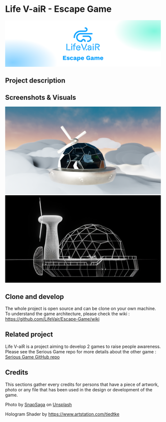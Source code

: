 # Life V-aiR - Escape Game
![Cover Image](GameVisuals/herocover.png)
## Project description
## Screenshots & Visuals
![The Station Exterior](GameVisuals/Screenshot%201.png)
![The Station Exterior](GameVisuals/Screenshot%202.png)
## Clone and develop
The whole project is open source and can be clone on your own machine. To understand the game architecture, please check the wiki : https://github.com/LifeVair/Escape-Game/wiki
## Related project 
Life V-aiR is a project aiming to develop 2 games to raise people awareness. Please see the Serious Game repo for more details about the other game : <a href="https://github.com/LifeVair/Life-VaiR-Serious-Game">Serious Game GitHub repo</a>
## Credits 
This sections gather every credits for persons that have a piece of artwork, photo or any file that has been used in the design or development of the game.

Photo by <a href="https://unsplash.com/@catauggie?utm_content=creditCopyText&utm_medium=referral&utm_source=unsplash">SnapSaga</a> on <a href="https://unsplash.com/photos/a-rainbow-in-the-sky-over-a-field-bAym4VVqVJg?utm_content=creditCopyText&utm_medium=referral&utm_source=unsplash">Unsplash</a>

Hologram Shader by https://www.artstation.com/tiedtke 
